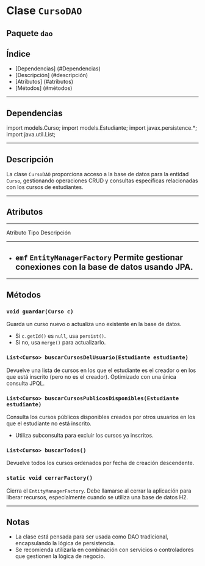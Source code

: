 
# Clase `CursoDAO`

## Paquete `dao`


## Índice

-   [Dependencias]	(#Dependencias)
-   [Descripción]	(#descripción)
-   [Atributos]		(#atributos)
-   [Métodos]		(#métodos)


------------------------------------------------------------------------

## Dependencias

import models.Curso;
import models.Estudiante;
import javax.persistence.*;
import java.util.List;


------------------------------------------------------------------------

## Descripción
La clase `CursoDAO` proporciona acceso a la base de datos para la entidad `Curso`, gestionando operaciones CRUD y consultas específicas relacionadas con los cursos de estudiantes.


------------------------------------------------------------------------

## Atributos

  ------------------------------------------------------------------------
  Atributo                  Tipo                        Descripción
  ------------------------- --------------------------- ------------------
- `emf`			    `EntityManagerFactory`     Permite gestionar 
						       conexiones con la base
						       de datos usando JPA.
  ------------------------------------------------------------------------


---

## Métodos

### `void guardar(Curso c)`
Guarda un curso nuevo o actualiza uno existente en la base de datos.

- Si `c.getId()` es `null`, usa `persist()`.
- Si no, usa `merge()` para actualizarlo.


### `List<Curso> buscarCursosDelUsuario(Estudiante estudiante)`
Devuelve una lista de cursos en los que el estudiante es el creador o en los que está inscrito (pero no es el creador). Optimizado con una única consulta JPQL.


### `List<Curso> buscarCursosPublicosDisponibles(Estudiante estudiante)`
Consulta los cursos públicos disponibles creados por otros usuarios en los que el estudiante no está inscrito.

- Utiliza subconsulta para excluir los cursos ya inscritos.


### `List<Curso> buscarTodos()`

Devuelve todos los cursos ordenados por fecha de creación descendente.


### `static void cerrarFactory()`

Cierra el `EntityManagerFactory`. Debe llamarse al cerrar la aplicación para liberar recursos, especialmente cuando se utiliza una base de datos H2.


---

## Notas

- La clase está pensada para ser usada como DAO tradicional, encapsulando la lógica de persistencia.
- Se recomienda utilizarla en combinación con servicios o controladores que gestionen la lógica de negocio.
